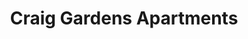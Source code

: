 ---
title: Craig Gardens Apartments
phone: (408) 559-1907
website: http://www.firsthousing.com/contact/rental/
management: John Stewart Company
tags: []
---